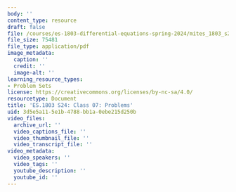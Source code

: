 ```yaml
---
body: ''
content_type: resource
draft: false
file: /courses/es-1803-differential-equations-spring-2024/mites_1803_s24_day7-problems.pdf
file_size: 75481
file_type: application/pdf
image_metadata:
  caption: ''
  credit: ''
  image-alt: ''
learning_resource_types:
- Problem Sets
license: https://creativecommons.org/licenses/by-nc-sa/4.0/
resourcetype: Document
title: 'ES.1803 S24: Class 07: Problems'
uid: 3d5e5a11-5e1b-4788-bb1a-0ebe215d250b
video_files:
  archive_url: ''
  video_captions_file: ''
  video_thumbnail_file: ''
  video_transcript_file: ''
video_metadata:
  video_speakers: ''
  video_tags: ''
  youtube_description: ''
  youtube_id: ''
---
```

